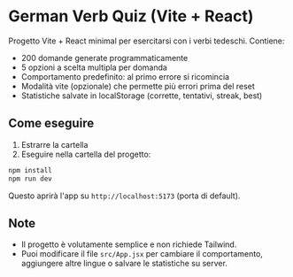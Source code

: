 
# German Verb Quiz (Vite + React)

Progetto Vite + React minimal per esercitarsi con i verbi tedeschi.
Contiene:
- 200 domande generate programmaticamente
- 5 opzioni a scelta multipla per domanda
- Comportamento predefinito: al primo errore si ricomincia
- Modalità vite (opzionale) che permette più errori prima del reset
- Statistiche salvate in localStorage (corrette, tentativi, streak, best)

## Come eseguire
1. Estrarre la cartella
2. Eseguire nella cartella del progetto:
```bash
npm install
npm run dev
```

Questo aprirà l'app su `http://localhost:5173` (porta di default).

## Note
- Il progetto è volutamente semplice e non richiede Tailwind.
- Puoi modificare il file `src/App.jsx` per cambiare il comportamento, aggiungere altre lingue o salvare le statistiche su server.
